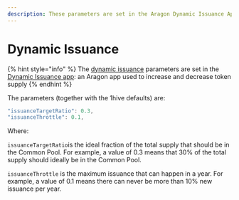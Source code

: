 ```yaml
---
description: These parameters are set in the Aragon Dynamic Issuance App
---
```


# Dynamic Issuance

{% hint style="info" %}
The [dynamic issuance](../../issuance-policy/dynamic-issuance.md) parameters are set in the [Dynamic Issuance app](https://github.com/1Hive/issuance-dynamic): an Aragon app used to increase and decrease token supply
{% endhint %}

The parameters \(together with the 1hive defaults\) are:

```javascript
"issuanceTargetRatio": 0.3,
"issuanceThrottle": 0.1,
```

Where:

`issuanceTargetRatio`is the ideal fraction of the total supply that should be in the Common Pool.  For example, a value of 0.3 means that 30% of the total supply should ideally be in the Common Pool.

`issuanceThrottle` is the maximum issuance that can happen in a year. For example, a value of 0.1 means there can never be more than 10% new issuance per year.

